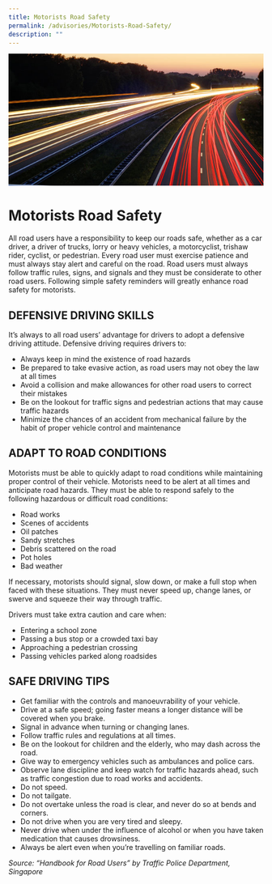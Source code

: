 ```yaml
---
title: Motorists Road Safety
permalink: /advisories/Motorists-Road-Safety/
description: ""
---
```

![](/images/motorist.jpg)

Motorists Road Safety
=====================

All road users have a responsibility to keep our roads safe, whether as a car driver, a driver of trucks, lorry or heavy vehicles, a motorcyclist, trishaw rider, cyclist, or pedestrian. Every road user must exercise patience and must always stay alert and careful on the road. Road users must always follow traffic rules, signs, and signals and they must be considerate to other road users. Following simple safety reminders will greatly enhance road safety for motorists.

DEFENSIVE DRIVING SKILLS
------------------------

It’s always to all road users’ advantage for drivers to adopt a defensive driving attitude. Defensive driving requires drivers to:

*   Always keep in mind the existence of road hazards
*   Be prepared to take evasive action, as road users may not obey the law at all times
*   Avoid a collision and make allowances for other road users to correct their mistakes
*   Be on the lookout for traffic signs and pedestrian actions that may cause traffic hazards
*   Minimize the chances of an accident from mechanical failure by the habit of proper vehicle control and maintenance

ADAPT TO ROAD CONDITIONS
------------------------

Motorists must be able to quickly adapt to road conditions while maintaining proper control of their vehicle. Motorists need to be alert at all times and anticipate road hazards. They must be able to respond safely to the following hazardous or difficult road conditions:

*   Road works
*   Scenes of accidents
*   Oil patches
*   Sandy stretches
*   Debris scattered on the road
*   Pot holes
*   Bad weather

If necessary, motorists should signal, slow down, or make a full stop when faced with these situations. They must never speed up, change lanes, or swerve and squeeze their way through traffic.

Drivers must take extra caution and care when:

*   Entering a school zone
*   Passing a bus stop or a crowded taxi bay
*   Approaching a pedestrian crossing
*   Passing vehicles parked along roadsides

SAFE DRIVING TIPS
-----------------

*   Get familiar with the controls and manoeuvrability of your vehicle.
*   Drive at a safe speed; going faster means a longer distance will be covered when you brake.
*   Signal in advance when turning or changing lanes.
*   Follow traffic rules and regulations at all times.
*   Be on the lookout for children and the elderly, who may dash across the road.
*   Give way to emergency vehicles such as ambulances and police cars.
*   Observe lane discipline and keep watch for traffic hazards ahead, such as traffic congestion due to road works and accidents.
*   Do not speed.
*   Do not tailgate.
*   Do not overtake unless the road is clear, and never do so at bends and corners.
*   Do not drive when you are very tired and sleepy.
*   Never drive when under the influence of alcohol or when you have taken medication that causes drowsiness.
*   Always be alert even when you’re travelling on familiar roads.

_Source: “Handbook for Road Users” by Traffic Police Department, Singapore_